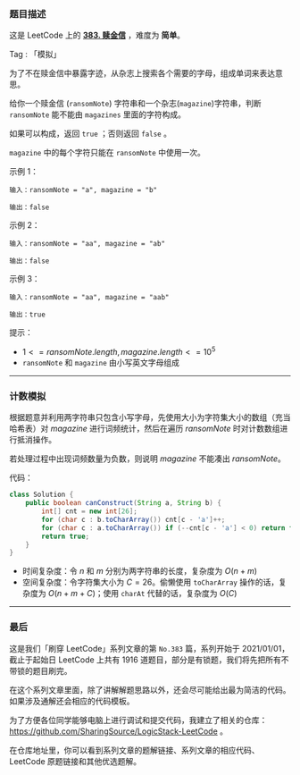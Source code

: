 ### 题目描述

这是 LeetCode 上的 **[383. 赎金信](https://leetcode-cn.com/problems/ransom-note/solution/gong-shui-san-xie-jian-dan-ji-shu-mo-ni-udpzn/)** ，难度为 **简单**。

Tag : 「模拟」



为了不在赎金信中暴露字迹，从杂志上搜索各个需要的字母，组成单词来表达意思。

给你一个赎金信 (`ransomNote`) 字符串和一个杂志(`magazine`)字符串，判断` ransomNote` 能不能由 `magazines` 里面的字符构成。

如果可以构成，返回 `true` ；否则返回 `false` 。

`magazine` 中的每个字符只能在 `ransomNote` 中使用一次。

示例 1：
```
输入：ransomNote = "a", magazine = "b"

输出：false
```
示例 2：
```
输入：ransomNote = "aa", magazine = "ab"

输出：false
```
示例 3：
```
输入：ransomNote = "aa", magazine = "aab"

输出：true
```

提示：
* $1 <= ransomNote.length, magazine.length <= 10^5$
* `ransomNote` 和 `magazine` 由小写英文字母组成

---

### 计数模拟

根据题意并利用两字符串只包含小写字母，先使用大小为字符集大小的数组（充当哈希表）对 $magazine$ 进行词频统计，然后在遍历 $ransomNote$ 时对计数数组进行抵消操作。

若处理过程中出现词频数量为负数，则说明 $magazine$ 不能凑出 $ransomNote$。

代码：
```Java
class Solution {
    public boolean canConstruct(String a, String b) {
        int[] cnt = new int[26];
        for (char c : b.toCharArray()) cnt[c - 'a']++;
        for (char c : a.toCharArray()) if (--cnt[c - 'a'] < 0) return false;
        return true;
    }
}
```
* 时间复杂度：令 $n$ 和 $m$ 分别为两字符串的长度，复杂度为 $O(n + m)$
* 空间复杂度：令字符集大小为 $C = 26$。偷懒使用 `toCharArray` 操作的话，复杂度为 $O(n + m + C)$；使用 `charAt` 代替的话，复杂度为 $O(C)$

---

### 最后

这是我们「刷穿 LeetCode」系列文章的第 `No.383` 篇，系列开始于 2021/01/01，截止于起始日 LeetCode 上共有 1916 道题目，部分是有锁题，我们将先把所有不带锁的题目刷完。

在这个系列文章里面，除了讲解解题思路以外，还会尽可能给出最为简洁的代码。如果涉及通解还会相应的代码模板。

为了方便各位同学能够电脑上进行调试和提交代码，我建立了相关的仓库：https://github.com/SharingSource/LogicStack-LeetCode 。

在仓库地址里，你可以看到系列文章的题解链接、系列文章的相应代码、LeetCode 原题链接和其他优选题解。

